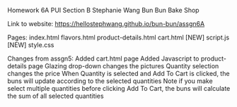 Homework 6A
PUI Section B
Stephanie Wang
Bun Bun Bake Shop

Link to website:
https://hellostephwang.github.io/bun-bun/assgn6A

Pages:
index.html
flavors.html
product-details.html
cart.html [NEW]
script.js [NEW]
style.css

Changes from assgn5:
Added cart.html page
Added Javascript to product-details page
Glazing drop-down changes the pictures
Quantity selection changes the price
When Quantity is selected and Add To Cart is clicked, the buns will update according to the selected quantities
  Note if you make select multiple quantities before clicking Add To Cart, the buns will calculate the sum of all selected quantities
